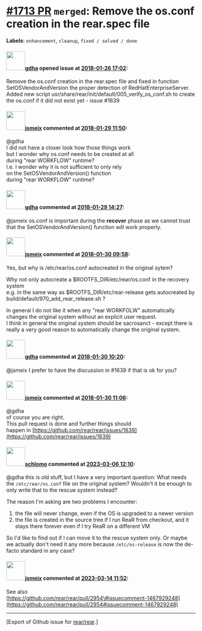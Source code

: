 [\#1713 PR](https://github.com/rear/rear/pull/1713) `merged`: Remove the os.conf creation in the rear.spec file
===============================================================================================================

**Labels**: `enhancement`, `cleanup`, `fixed / solved / done`

#### <img src="https://avatars.githubusercontent.com/u/888633?u=cdaeb31efcc0048d3619651aa18dd4b76e636b21&v=4" width="50">[gdha](https://github.com/gdha) opened issue at [2018-01-26 17:02](https://github.com/rear/rear/pull/1713):

Remove the os.conf creation in the rear.spec file and fixed in function
SetOSVendorAndVersion the proper detection of RedHatEnterpriseServer.
Added new script usr/share/rear/init/default/005\_verify\_os\_conf.sh to
create the os.conf if it did not exist yet - issue \#1639

#### <img src="https://avatars.githubusercontent.com/u/1788608?u=925fc54e2ce01551392622446ece427f51e2f0ce&v=4" width="50">[jsmeix](https://github.com/jsmeix) commented at [2018-01-29 11:50](https://github.com/rear/rear/pull/1713#issuecomment-361222150):

@gdha  
I did not have a closer look how those things work  
but I wonder why os.conf needs to be created at all  
during "rear WORKFLOW" runtime?  
I.e. I wonder why it is not sufficient to only rely  
on the SetOSVendorAndVersion() function  
during "rear WORKFLOW" runtime?

#### <img src="https://avatars.githubusercontent.com/u/888633?u=cdaeb31efcc0048d3619651aa18dd4b76e636b21&v=4" width="50">[gdha](https://github.com/gdha) commented at [2018-01-29 14:27](https://github.com/rear/rear/pull/1713#issuecomment-361261703):

@jsmeix os.conf is important during the **recover** phase as we cannot
trust that the SetOSVendorAndVersion() function will work properly.

#### <img src="https://avatars.githubusercontent.com/u/1788608?u=925fc54e2ce01551392622446ece427f51e2f0ce&v=4" width="50">[jsmeix](https://github.com/jsmeix) commented at [2018-01-30 09:58](https://github.com/rear/rear/pull/1713#issuecomment-361540573):

Yes, but why is /etc/rear/os.conf autocreated in the original sytem?

Why not only autocreate a $ROOTFS\_DIR/etc/rear/os.conf in the recovery
system  
e.g. in the same way as $ROOTFS\_DIR/etc/rear-release gets autocreated
by  
build/default/970\_add\_rear\_release.sh ?

In general I do not like it when any "rear WORKFOLW" automatically  
changes the original system without an explicit user request.  
I think in general the original system should be sacrosanct - except
there is  
really a very good reason to automatically change the original system.

#### <img src="https://avatars.githubusercontent.com/u/888633?u=cdaeb31efcc0048d3619651aa18dd4b76e636b21&v=4" width="50">[gdha](https://github.com/gdha) commented at [2018-01-30 10:20](https://github.com/rear/rear/pull/1713#issuecomment-361547669):

@jsmeix I prefer to have the discussion in \#1639 if that is ok for you?

#### <img src="https://avatars.githubusercontent.com/u/1788608?u=925fc54e2ce01551392622446ece427f51e2f0ce&v=4" width="50">[jsmeix](https://github.com/jsmeix) commented at [2018-01-30 11:06](https://github.com/rear/rear/pull/1713#issuecomment-361560118):

@gdha  
of course you are right.  
This pull request is done and further things should  
happen in
[https://github.com/rear/rear/issues/1639](https://github.com/rear/rear/issues/1639)

#### <img src="https://avatars.githubusercontent.com/u/101384?v=4" width="50">[schlomo](https://github.com/schlomo) commented at [2023-03-06 12:10](https://github.com/rear/rear/pull/1713#issuecomment-1456020891):

@gdha this is old stuff, but I have a very important question: What
needs the `/etc/rear/os.conf` file on the original system? Wouldn't it
be enough to only write that to the rescue system instead?

The reason I'm asking are two problems I encounter:

1.  the file will never change, even if the OS is upgraded to a newer
    version
2.  the file is created in the source tree if I run ReaR from checkout,
    and it stays there forever even if I try ReaR on a different VM

So I'd like to find out if I can move it to the rescue system only. Or
maybe we actually don't need it any more because `/etc/os-release` is
now the de-facto standard in any case?

#### <img src="https://avatars.githubusercontent.com/u/1788608?u=925fc54e2ce01551392622446ece427f51e2f0ce&v=4" width="50">[jsmeix](https://github.com/jsmeix) commented at [2023-03-14 11:52](https://github.com/rear/rear/pull/1713#issuecomment-1467958371):

See also  
[https://github.com/rear/rear/pull/2954\#issuecomment-1467929248](https://github.com/rear/rear/pull/2954#issuecomment-1467929248)

------------------------------------------------------------------------

\[Export of Github issue for
[rear/rear](https://github.com/rear/rear).\]
